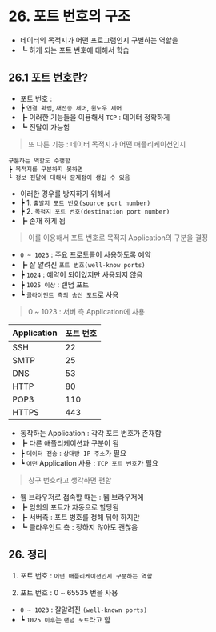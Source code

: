 # 26. 포트 번호의 구조

- 데이터의 목적지가 어떤 프로그램인지 구별하는 역할을
- ┗ 하게 되는 포트 번호에 대해서 학습

## 26.1 포트 번호란?

- 포트 번호 :
- ┣ `연결 확립`, `재전송 제어`, `윈도우 제어`
- ┣ 이러한 기능들을 이용해서 `TCP` : 데이터 정확하게
- ┗ 전달이 가능함

> 또 다른 기능 : 데이터 목적지가 어떤 애플리케이션인지

    구분하는 역할도 수행함
    ┣ 목적지를 구분하지 못하면
    ┗ 정보 전달에 대해서 문제점이 생길 수 있음

- 이러한 경우를 방지하기 위해서
- ┣ 1. `출발지 포트 번호(source port number)`
- ┣ 2. `목적지 포트 번호(destination port number)`
- ┣ 존재 하게 됨

> 이를 이용해서 포트 번호로 목적지 Application의 구분을 결정

- `0 ~ 1023` : 주요 프로토콜이 사용하도록 예약
- ┣ 잘 알려진 `포트 번호(well-know ports)`
- ┣ `1024` : 예약이 되어있지만 사용되지 않음
- ┣ `1025 이상` : 랜덤 포트
- ┗ `클라이언트 측의 송신 포트`로 사용

> 0 ~ 1023 : 서버 측 Application에 사용

| Application | 포트 번호 |
| ----------- | --------- |
| SSH         | 22        |
| SMTP        | 25        |
| DNS         | 53        |
| HTTP        | 80        |
| POP3        | 110       |
| HTTPS       | 443       |

- 동작하는 Application : 각각 포트 번호가 존재함
- ┣ 다른 애플리케이션과 구분이 됨
- ┣ `데이터 전송` : `상대방 IP 주소`가 필요
- ┗ `어떤` Application 사용 : `TCP 포트 번호`가 필요

> 창구 번호라고 생각하면 편함

- 웹 브라우저로 접속할 때는 : 웹 브라우저에
- ┣ 임의의 포트가 자동으로 할당됨
- ┣ 서버측 : 포트 벙호를 정해 둬야 하지만
- ┗ 클라우언트 측 : 정하지 않아도 괜찮음

## 26. 정리

1. 포트 번호 : `어떤 애플리케이션인지 구분하는 역할`

2. 포트 번호 : 0 ~ 65535 번을 사용

- `0 ~ 1023` : 잘알려진 `(well-known ports)`
- ┗ `1025 이후`는 `랜덤 포트`라고 함
